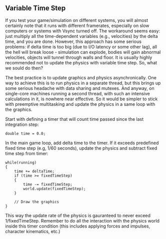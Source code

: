 Variable Time Step
------------------

If you test your game/simulation on different systems, you will almost certainly note that it runs with different framerates, especially on slow computers or systems with Vsync turned off. The workaround seems easy: just multiply all the time-dependent variables (e.g., velocities) by the delta time, and you are done. However, this approach has some serious problems: if delta time is too big (due to I/O latency or some other lag), all the hell will break loose - simulation can explode, bodies will gain abnormal velocities, objects will tunnel through walls and floor. It is usually highly recommended not to update the physics with variable time step. So, what we sould do then?

The best practice is to update graphics and physics asynchronically. One way to achieve this is to run physics in a separate thread, but this brings up some serious headache with data sharing and mutexes. And anyway, on single-core machines running a second thread, with such an intensive calculations in it, is nowhere near effective. So it would be simpler to stick with preemptive multitasking and update the physics in a same loop with the graphics.

Start with defining a timer that will count time passed since the last integration step:

    double time = 0.0;

In the main game loop, add delta time to the timer. If it exceeds predefined fixed time step (e.g, 1/60 seconds), update the physics and subtract fixed time step from timer:

    while(running)
    {
        time += deltaTime;
        if (time >= fixedTimeStep)
        {
            time -= fixedTimeStep;
            world.update(fixedTimeStep);
        }
    
        // Draw the graphics
    }

This way the update rate of the physics is gauranteed to never exceed 1/fixedTimeStep. Remember to do all the interaction with the physics world inside this timer condition (this includes applying forces and impulses, character kinematics, etc.)
